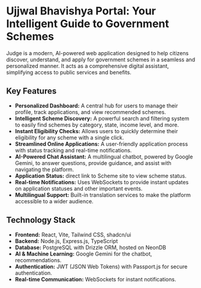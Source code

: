 # Ujjwal Bhavishya Portal: Your Intelligent Guide to Government Schemes

Judge is a modern, AI-powered web application designed to help citizens discover, understand, and apply for government schemes in a seamless and personalized manner. It acts as a comprehensive digital assistant, simplifying access to public services and benefits.

## Key Features

- **Personalized Dashboard:** A central hub for users to manage their profile, track applications, and view recommended schemes.
- **Intelligent Scheme Discovery:** A powerful search and filtering system to easily find schemes by category, state, income level, and more.
- **Instant Eligibility Checks:** Allows users to quickly determine their eligibility for any scheme with a single click.
- **Streamlined Online Applications:** A user-friendly application process with status tracking and real-time notifications.
- **AI-Powered Chat Assistant:** A multilingual chatbot, powered by Google Gemini, to answer questions, provide guidance, and assist with navigating the platform.
- **Application Status:** direct link to Scheme site to view scheme status.
- **Real-time Notifications:** Uses WebSockets to provide instant updates on application statuses and other important events.
- **Multilingual Support:** Built-in translation services to make the platform accessible to a wider audience.

## Technology Stack

- **Frontend:** React, Vite, Tailwind CSS, shadcn/ui
- **Backend:** Node.js, Express.js, TypeScript
- **Database:** PostgreSQL with Drizzle ORM, hosted on NeonDB
- **AI & Machine Learning:** Google Gemini for the chatbot, recommendations.
- **Authentication:** JWT (JSON Web Tokens) with Passport.js for secure authentication.
- **Real-time Communication:** WebSockets for instant notifications.
